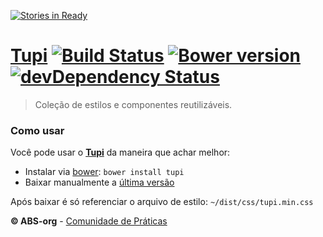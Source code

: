 [![Stories in Ready](https://badge.waffle.io/abs-org/tupi.png?label=ready&title=Ready)](https://waffle.io/abs-org/tupi)
# [Tupi](http://abs-org.github.io/Tupi/) [![Build Status](https://secure.travis-ci.org/ABS-org/Tupi.png)](http://travis-ci.org/ABS-org/Tupi) [![Bower version](https://badge.fury.io/bo/tupi.png)](http://badge.fury.io/bo/tupi) [![devDependency Status](https://david-dm.org/ABS-org/Tupi/dev-status.png?theme=shields.io)](https://david-dm.org/ABS-org/Tupi#info=devDependencies)
> Coleção de estilos e componentes reutilizáveis.

### Como usar
Você pode usar o **[Tupi](http://abs-org.github.io/Tupi/)** da maneira que achar melhor:
- Instalar via [bower](http://bower.io/):
```bower install tupi```
- Baixar manualmente a [última versão](https://github.com/ABS-org/Tupi/releases/tag/0.0.25)

Após baixar é só referenciar o arquivo de estilo: ```~/dist/css/tupi.min.css```


**© ABS-org** - [Comunidade de Práticas](http://atencaobasica.org.br/)
